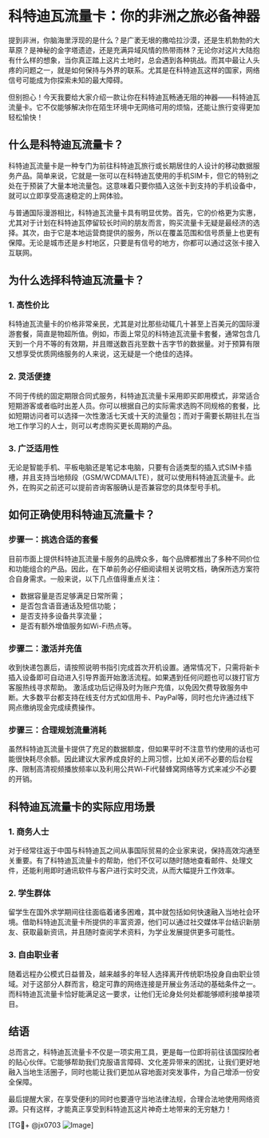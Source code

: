 # 科特迪瓦流量卡：你的非洲之旅必备神器

提到非洲，你脑海里浮现的是什么？是广袤无垠的撒哈拉沙漠，还是生机勃勃的大草原？是神秘的金字塔遗迹，还是充满异域风情的热带雨林？无论你对这片大陆抱有什么样的想象，当你真正踏上这片土地时，总会遇到各种挑战。而其中最让人头疼的问题之一，就是如何保持与外界的联系。尤其是在科特迪瓦这样的国家，网络信号可能成为你探索未知的最大障碍。

但别担心！今天我要给大家介绍一款让你在科特迪瓦畅通无阻的神器——科特迪瓦流量卡。它不仅能够解决你在陌生环境中无网络可用的烦恼，还能让旅行变得更加轻松愉快！

## 什么是科特迪瓦流量卡？

科特迪瓦流量卡是一种专门为前往科特迪瓦旅行或长期居住的人设计的移动数据服务产品。简单来说，它就是一张可以在科特迪瓦使用的手机SIM卡，但它的特别之处在于预装了大量本地流量包。这意味着只要你插入这张卡到支持的手机设备中，就可以立即享受高速稳定的上网体验。

与普通国际漫游相比，科特迪瓦流量卡具有明显优势。首先，它的价格更为实惠，尤其对于计划在科特迪瓦停留较长时间的朋友而言，购买流量卡无疑是最经济的选择。其次，由于它是本地运营商提供的服务，所以在覆盖范围和信号质量上也更有保障。无论是城市还是乡村地区，只要是有信号的地方，你都可以通过这张卡接入互联网。

## 为什么选择科特迪瓦流量卡？

### 1. 高性价比
科特迪瓦流量卡的价格非常亲民，尤其是对比那些动辄几十甚至上百美元的国际漫游套餐，简直是物超所值。例如，市面上常见的科特迪瓦流量卡套餐，通常包含几天到一个月不等的有效期，并且赠送数百兆至数十吉字节的数据量。对于预算有限又想享受优质网络服务的人来说，这无疑是一个绝佳的选择。

### 2. 灵活便捷
不同于传统的固定期限合同式服务，科特迪瓦流量卡采用即买即用模式，非常适合短期游客或者临时出差人员。你可以根据自己的实际需求选购不同规格的套餐，比如短期访问者可以选择一次性激活七天或十天的流量包；而对于需要长期驻扎在当地工作学习的人士，则可以考虑购买更长周期的产品。

### 3. 广泛适用性
无论是智能手机、平板电脑还是笔记本电脑，只要有合适类型的插入式SIM卡插槽，并且支持当地频段（GSM/WCDMA/LTE），就可以使用科特迪瓦流量卡。此外，在购买之前还可以提前咨询客服确认是否兼容您的具体型号手机。

## 如何正确使用科特迪瓦流量卡？

### 步骤一：挑选合适的套餐
目前市面上提供科特迪瓦流量卡服务的品牌众多，每个品牌都推出了多种不同价位和功能组合的产品。因此，在下单前务必仔细阅读相关说明文档，确保所选方案符合自身需求。一般来说，以下几点值得重点关注：
- 数据容量是否足够满足日常所需；
- 是否包含语音通话及短信功能；
- 是否支持多设备共享流量；
- 是否有额外增值服务如Wi-Fi热点等。

### 步骤二：激活并充值
收到快递包裹后，请按照说明书指引完成首次开机设置。通常情况下，只需将新卡插入设备即可自动进入引导界面开始激活流程。如果遇到任何问题也可以拨打官方客服热线寻求帮助。
激活成功后记得及时为账户充值，以免因欠费导致服务中断。大多数平台都支持在线支付方式如信用卡、PayPal等，同时也允许通过线下网点缴纳现金完成续费操作。

### 步骤三：合理规划流量消耗
虽然科特迪瓦流量卡提供了充足的数据额度，但如果平时不注意节约使用的话也可能很快耗尽余额。因此建议大家养成良好的上网习惯，比如关闭不必要的后台程序、限制高清视频播放频率以及利用公共Wi-Fi代替蜂窝网络等方式来减少不必要的开销。

## 科特迪瓦流量卡的实际应用场景

### 1. 商务人士
对于经常往返于中国与科特迪瓦之间从事国际贸易的企业家来说，保持高效沟通至关重要。有了科特迪瓦流量卡的帮助，他们不仅可以随时随地查看邮件、处理文件，还能利用即时通讯软件与客户进行实时交流，从而大幅提升工作效率。

### 2. 学生群体
留学生在国外求学期间往往面临着诸多困难，其中就包括如何快速融入当地社会环境。借助科特迪瓦流量卡所提供的丰富资源，他们可以通过社交媒体平台结识新朋友、获取最新资讯，并且随时查阅学术资料，为学业发展提供更多可能性。

### 3. 自由职业者
随着远程办公模式日益普及，越来越多的年轻人选择离开传统职场投身自由职业领域。对于这部分人群而言，稳定可靠的网络连接是开展业务活动的基础条件之一。而科特迪瓦流量卡恰好能满足这一要求，让他们无论身处何处都能够顺利接单接项目。

## 结语

总而言之，科特迪瓦流量卡不仅是一项实用工具，更是每一位即将前往该国探险者的贴心伙伴。它能够帮助我们克服语言障碍、文化差异带来的困扰，让我们更好地融入当地生活圈子，同时也能让我们更加从容地面对突发事件，为自己增添一份安全保障。

最后提醒大家，在享受便利的同时也要遵守当地法律法规，合理合法地使用网络资源。只有这样，才能真正享受到科特迪瓦这片神奇土地带来的无穷魅力！

[TG💪+ @jx0703 ![Image](https://github.com/user-attachments/assets/dbca1d08-cadb-493c-b0ec-ad6f7a83f270)]
